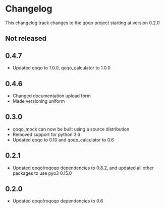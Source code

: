 # Changelog

This changelog track changes to the qoqo project starting at version 0.2.0

## Not released

## 0.4.7

* Updated qoqo to 1.0.0, qoqo_calculator to 1.0.0

## 0.4.6

* Changed documentation upload form
* Made versioning uniform

## 0.3.0

* qoqo_mock can now be built using a source distribution
* Removed support for python 3.6
* Updated qoqo to 0.10 and qoqo_calculator to 0.6

## 0.2.1

* Updated qoqo/roqoqo dependencies to 0.8.2, and updated all other packages to use pyo3 0.15.0
## 0.2.0

* Updated qoqo/roqoqo dependencies to 0.6
